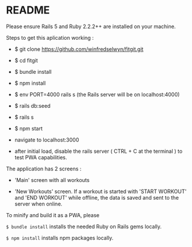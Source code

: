 # README

Please ensure Rails 5 and Ruby 2.2.2++ are installed on your machine.

Steps to get this aplication working :

* $ git clone https://github.com/winfredselwyn/fitgit.git

* $ cd fitgit

* $ bundle install

* $ npm install

* $ env PORT=4000 rails s (the Rails server will be on localhost:4000)

* $ rails db:seed

* $ rails s

* $ npm start

* navigate to localhost:3000

* after initial load, disable the rails server ( CTRL + C at the terminal ) to test PWA capabilities.

The application has 2 screens :

* 'Main' screen with all workouts

* 'New Workouts' screen. If a workout is started with 'START WORKOUT' and 'END WORKOUT' while offline, the data is saved and sent to the server when online.

To minify and build it as a PWA, please  



```$ bundle install``` installs the needed Ruby on Rails gems locally.

```$ npm install``` installs npm packages locally.

